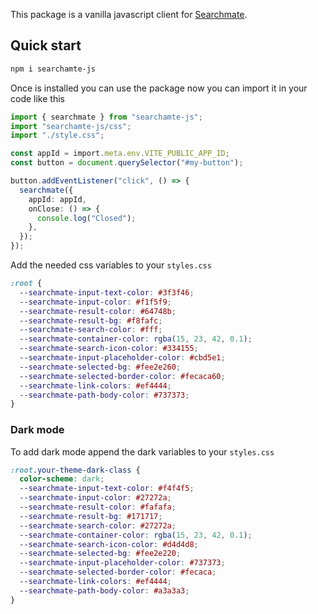This package is a vanilla javascript client for [Searchmate](https://searchmate.app).

## Quick start

```bash
npm i searchamte-js
```

Once is installed you can use the package now you can import it in your code like this

```ts
import { searchmate } from "searchamte-js";
import "searchamte-js/css";
import "./style.css";

const appId = import.meta.env.VITE_PUBLIC_APP_ID;
const button = document.querySelector("#my-button");

button.addEventListener("click", () => {
  searchmate({
    appId: appId,
    onClose: () => {
      console.log("Closed");
    },
  });
});
```

Add the needed css variables to your `styles.css`

```css
:root {
  --searchmate-input-text-color: #3f3f46;
  --searchmate-input-color: #f1f5f9;
  --searchmate-result-color: #64748b;
  --searchmate-result-bg: #f8fafc;
  --searchmate-search-color: #fff;
  --searchmate-container-color: rgba(15, 23, 42, 0.1);
  --searchmate-search-icon-color: #334155;
  --searchmate-input-placeholder-color: #cbd5e1;
  --searchmate-selected-bg: #fee2e260;
  --searchmate-selected-border-color: #fecaca60;
  --searchmate-link-colors: #ef4444;
  --searchmate-path-body-color: #737373;
}
```

### Dark mode

To add dark mode append the dark variables to your `styles.css`

```css
:root.your-theme-dark-class {
  color-scheme: dark;
  --searchmate-input-text-color: #f4f4f5;
  --searchmate-input-color: #27272a;
  --searchmate-result-color: #fafafa;
  --searchmate-result-bg: #171717;
  --searchmate-search-color: #27272a;
  --searchmate-container-color: rgba(15, 23, 42, 0.1);
  --searchmate-search-icon-color: #d4d4d8;
  --searchmate-selected-bg: #fee2e220;
  --searchmate-input-placeholder-color: #737373;
  --searchmate-selected-border-color: #fecaca;
  --searchmate-link-colors: #ef4444;
  --searchmate-path-body-color: #a3a3a3;
}
```
